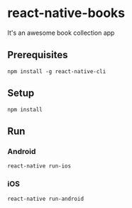 # react-native-books
It's an awesome book collection app

## Prerequisites
    npm install -g react-native-cli

## Setup
    npm install

## Run
### Android
    react-native run-ios

### iOS
    react-native run-android
